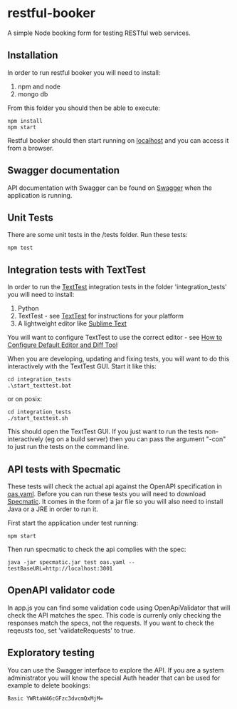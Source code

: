 # restful-booker
A simple Node booking form for testing RESTful web services.

## Installation
In order to run restful booker you will need to install:
1. npm and node
2. mongo db

From this folder you should then be able to execute:

    npm install
    npm start

Restful booker should then start running on [localhost](https://localhost:3001/) and you can access it from a browser.

## Swagger documentation
API documentation with Swagger can be found on [Swagger](https://localhost:3001/api-docs) when the application is running.

## Unit Tests
There are some unit tests in the /tests folder. Run these tests:

    npm test

## Integration tests with TextTest
In order to run the [TextTest](https://texttest.org) integration tests in the folder 'integration_tests'
you will need to install:

1. Python
2. TextTest - see  [TextTest](https://texttest.org) for instructions for your platform
3. A lightweight editor like [Sublime Text](https://www.sublimetext.com/download)

You will want to configure TextTest to use the correct editor - see [How to Configure Default Editor and Diff Tool](https://texttest.org/how_to_guides/configure_editor.html)

When you are developing, updating and fixing tests, you will want to do this interactively with the TextTest GUI. Start it like this:

    cd integration_tests
    .\start_texttest.bat

or on posix:

    cd integration_tests
    ./start_texttest.sh

This should open the TextTest GUI. If you just want to run the tests non-interactively (eg on a build server) then you can pass the argument "-con" to just run the tests on the command line.

## API tests with Specmatic
These tests will check the actual api against the OpenAPI specification in [oas.yaml](oas.yaml). Before you can run these tests you will need to download [Specmatic](https://specmatic.in/). It comes in the form of a jar file so you will also need to install Java or a JRE in order to run it.

First start the application under test running:

    npm start

Then run specmatic to check the api complies with the spec:

    java -jar specmatic.jar test oas.yaml --testBaseURL=http://localhost:3001

## OpenAPI validator code
In app.js you can find some validation code using OpenApiValidator that will check the API matches the spec. This code is currenly only checking the responses match the specs, not the requests. If you want to check the reqeusts too, set 'validateRequests' to true.

## Exploratory testing
You can use the Swagger interface to explore the API. If you are a system administrator you will know the special Auth header that can be used for example to delete bookings:

    Basic YWRtaW46cGFzc3dvcmQxMjM=
